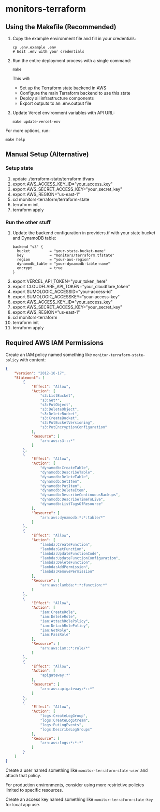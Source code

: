 # monitors-terraform

## Using the Makefile (Recommended)

1. Copy the example environment file and fill in your credentials:
   ```
   cp .env.example .env
   # Edit .env with your credentials
   ```

2. Run the entire deployment process with a single command:
   ```
   make
   ```

   This will:
   - Set up the Terraform state backend in AWS
   - Configure the main Terraform backend to use this state
   - Deploy all infrastructure components
   - Export outputs to an .env.output file

3. Update Vercel environment variables with API URL:
   ```
   make update-vercel-env
   ```

For more options, run:
```
make help
```

## Manual Setup (Alternative)

### Setup state

1. update ./terraform-state/terraform.tfvars
1. export AWS_ACCESS_KEY_ID="your_access_key"
1. export AWS_SECRET_ACCESS_KEY="your_secret_key"
1. export AWS_REGION="us-east-1"
1. cd monitors-terraform/terraform-state
1. terraform init
1. terraform apply

### Run the other stuff

1. Update the backend configuration in providers.tf with your state bucket and DynamoDB table:
   ```
   backend "s3" {
     bucket         = "your-state-bucket-name"
     key            = "monitors/terraform.tfstate"
     region         = "your-aws-region"
     dynamodb_table = "your-dynamodb-table-name"
     encrypt        = true
   }
   ```
1. export VERCEL_API_TOKEN="your_token_here"
1. export CLOUDFLARE_API_TOKEN="your_cloudflare_token"
1. export SUMOLOGIC_ACCESSID="your-access-id"
1. export SUMOLOGIC_ACCESSKEY="your-access-key"
1. export AWS_ACCESS_KEY_ID="your_access_key"
1. export AWS_SECRET_ACCESS_KEY="your_secret_key"
1. export AWS_REGION="us-east-1"
1. cd monitors-terraform
1. terraform init
1. terraform apply

## Required AWS IAM Permissions

Create an IAM policy named something like `monitor-terraform-state-policy` with content:

```json
{
    "Version": "2012-10-17",
    "Statement": [
        {
            "Effect": "Allow",
            "Action": [
                "s3:ListBucket",
                "s3:Get*",
                "s3:PutObject",
                "s3:DeleteObject",
                "s3:DeleteBucket",
                "s3:CreateBucket",
                "s3:PutBucketVersioning",
                "s3:PutEncryptionConfiguration"
            ],
            "Resource": [
                "arn:aws:s3:::*"
            ]
        },
        {
            "Effect": "Allow",
            "Action": [
                "dynamodb:CreateTable",
                "dynamodb:DescribeTable",
                "dynamodb:DeleteTable",
                "dynamodb:GetItem",
                "dynamodb:PutItem",
                "dynamodb:DeleteItem",
                "dynamodb:DescribeContinuousBackups",
                "dynamodb:DescribeTimeToLive",
                "dynamodb:ListTagsOfResource"
            ],
            "Resource": [
                "arn:aws:dynamodb:*:*:table/*"
            ]
        },
        {
            "Effect": "Allow",
            "Action": [
                "lambda:CreateFunction",
                "lambda:GetFunction",
                "lambda:UpdateFunctionCode",
                "lambda:UpdateFunctionConfiguration",
                "lambda:DeleteFunction",
                "lambda:AddPermission",
                "lambda:RemovePermission"
            ],
            "Resource": [
                "arn:aws:lambda:*:*:function:*"
            ]
        },
        {
            "Effect": "Allow",
            "Action": [
                "iam:CreateRole",
                "iam:DeleteRole",
                "iam:AttachRolePolicy",
                "iam:DetachRolePolicy",
                "iam:GetRole",
                "iam:PassRole"
            ],
            "Resource": [
                "arn:aws:iam::*:role/*"
            ]
        },
        {
            "Effect": "Allow",
            "Action": [
                "apigateway:*"
            ],
            "Resource": [
                "arn:aws:apigateway:*::*"
            ]
        },
        {
            "Effect": "Allow",
            "Action": [
                "logs:CreateLogGroup",
                "logs:CreateLogStream",
                "logs:PutLogEvents",
                "logs:DescribeLogGroups"
            ],
            "Resource": [
                "arn:aws:logs:*:*:*"
            ]
        }
    ]
}
```

Create a user named something like `monitor-terraform-state-user` and attach that policy.

For production environments, consider using more restrictive policies limited to specific resources.

Create an access key named something like `monitor-terraform-state-key` for local app use.